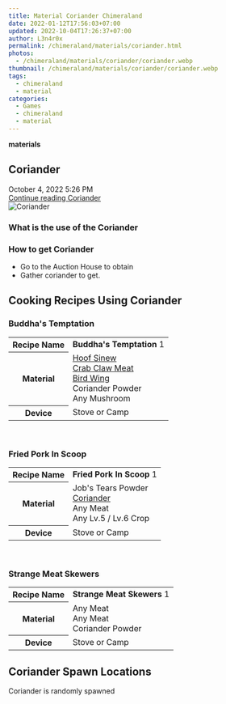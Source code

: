 ```yaml
---
title: Material Coriander Chimeraland
date: 2022-01-12T17:56:03+07:00
updated: 2022-10-04T17:26:37+07:00
author: L3n4r0x
permalink: /chimeraland/materials/coriander.html
photos:
  - /chimeraland/materials/coriander/coriander.webp
thumbnail: /chimeraland/materials/coriander/coriander.webp
tags:
  - chimeraland
  - material
categories:
  - Games
  - chimeraland
  - material
---
```


<section id="bootstrap-wrapper">
  <link
    rel="stylesheet"
    href="https://rawcdn.githack.com/dimaslanjaka/Web-Manajemen/870a349/css/bootstrap-5-3-0-alpha3-wrapper.css"
  />
  <div
    class="row g-0 border rounded overflow-hidden flex-md-row mb-4 shadow-sm position-relative"
  >
    <div class="col p-4 d-flex flex-column position-static">
      <strong class="d-inline-block mb-2 text-success">materials</strong>
      <h2 class="mb-0">Coriander</h2>
      <div class="mb-1 text-muted">October 4, 2022 5:26 PM</div>
      <a
        href="/chimeraland/materials/coriander.html"
        class="stretched-link d-none text-primary"
        >Continue reading Coriander</a
      >
    </div>
    <div class="col-auto d-none d-lg-block">
      <img
        src="/chimeraland/materials/coriander/coriander.webp"
        alt="Coriander"
      />
    </div>
  </div>
  <div class="row">
    <div class="col-lg-6 col-12 mb-2">
      <div class="card bg-dark text-light">
        <div class="card-body">
          <h3 class="card-title">What is the use of the Coriander</h3>
          <div class="card-text"><ul></ul></div>
        </div>
      </div>
    </div>
    <div class="col-lg-6 col-12 mb-2">
      <div class="card bg-dark text-light">
        <div class="card-body">
          <h3 class="card-title">How to get Coriander</h3>
          <div class="card-text">
            <ul>
              <li>Go to the Auction House to obtain</li>
              <li>Gather coriander to get.</li>
            </ul>
          </div>
        </div>
      </div>
    </div>
    <div class="col-12 mb-2">
      <h2 id="cookable">Cooking Recipes Using Coriander</h2>
      <div id="recipe-buddhas-temptation">
        <h3 id="item-buddhas-temptation">Buddha&#x27;s Temptation</h3>
        <div class="mb-2">
          <table class="table">
            <tr>
              <th>Recipe Name</th>
              <td><b>Buddha&#x27;s Temptation</b> 1</td>
            </tr>
            <tr>
              <th>Material</th>
              <td>
                <a
                  class="text-decoration-none text-primary"
                  href="/chimeraland/materials/hoof-sinew.html"
                  >Hoof Sinew</a
                ><br /><a
                  class="text-decoration-none text-primary"
                  href="/chimeraland/materials/crab-claw-meat.html"
                  >Crab Claw Meat</a
                ><br /><a
                  class="text-decoration-none text-primary"
                  href="/chimeraland/materials/bird-wing.html"
                  >Bird Wing</a
                ><br />Coriander Powder<br />Any Mushroom
              </td>
            </tr>
            <tr>
              <th>Device</th>
              <td>Stove or Camp</td>
            </tr>
          </table>
        </div>
      </div>
      <br />
      <div id="recipe-fried-pork-in-scoop">
        <h3 id="item-fried-pork-in-scoop">Fried Pork In Scoop</h3>
        <div class="mb-2">
          <table class="table">
            <tr>
              <th>Recipe Name</th>
              <td><b>Fried Pork In Scoop</b> 1</td>
            </tr>
            <tr>
              <th>Material</th>
              <td>
                Job&#x27;s Tears Powder<br /><a
                  class="text-decoration-none text-primary"
                  href="/chimeraland/materials/coriander.html"
                  >Coriander</a
                ><br />Any Meat<br />Any Lv.5<span> / </span>Lv.6 Crop
              </td>
            </tr>
            <tr>
              <th>Device</th>
              <td>Stove or Camp</td>
            </tr>
          </table>
        </div>
      </div>
      <br />
      <div id="recipe-strange-meat-skewers">
        <h3 id="item-strange-meat-skewers">Strange Meat Skewers</h3>
        <div class="mb-2">
          <table class="table">
            <tr>
              <th>Recipe Name</th>
              <td><b>Strange Meat Skewers</b> 1</td>
            </tr>
            <tr>
              <th>Material</th>
              <td>Any Meat<br />Any Meat<br />Coriander Powder</td>
            </tr>
            <tr>
              <th>Device</th>
              <td>Stove or Camp</td>
            </tr>
          </table>
        </div>
      </div>
    </div>
    <div class="col-12 mb-2">
      <h2>Coriander Spawn Locations</h2>
      <p>Coriander is randomly spawned</p>
    </div>
  </div>
</section>